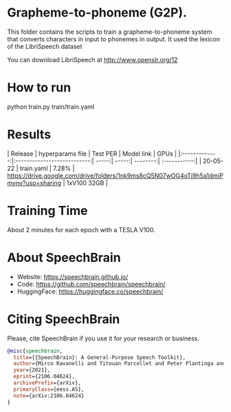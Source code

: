 # Grapheme-to-phoneme (G2P).
This folder contains the scripts to train a grapheme-to-phoneme system
that converts characters in input to phonemes in output. It used the
lexicon of the LibriSpeech dataset

You can download LibriSpeech at http://www.openslr.org/12

# How to run
python train.py train/train.yaml

# Results

| Release | hyperparams file | Test PER | Model link | GPUs |
|:-------------:|:---------------------------:| -----:| -----:| --------:| :-----------:|
| 20-05-22 | train.yaml | 7.28% | https://drive.google.com/drive/folders/1nk9ms8cQ5N07wOG4oTi9h5a1dmiPmvnv?usp=sharing | 1xV100 32GB |


# Training Time
About 2 minutes for each epoch with a TESLA V100.


# **About SpeechBrain**
- Website: https://speechbrain.github.io/
- Code: https://github.com/speechbrain/speechbrain/
- HuggingFace: https://huggingface.co/speechbrain/


# **Citing SpeechBrain**
Please, cite SpeechBrain if you use it for your research or business.

```bibtex
@misc{speechbrain,
  title={{SpeechBrain}: A General-Purpose Speech Toolkit},
  author={Mirco Ravanelli and Titouan Parcollet and Peter Plantinga and Aku Rouhe and Samuele Cornell and Loren Lugosch and Cem Subakan and Nauman Dawalatabad and Abdelwahab Heba and Jianyuan Zhong and Ju-Chieh Chou and Sung-Lin Yeh and Szu-Wei Fu and Chien-Feng Liao and Elena Rastorgueva and François Grondin and William Aris and Hwidong Na and Yan Gao and Renato De Mori and Yoshua Bengio},
  year={2021},
  eprint={2106.04624},
  archivePrefix={arXiv},
  primaryClass={eess.AS},
  note={arXiv:2106.04624}
}
```
